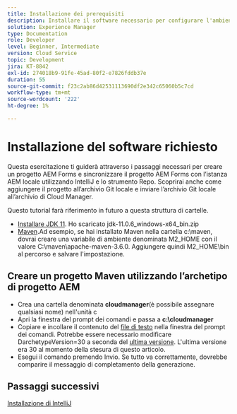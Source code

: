 ```yaml
---
title: Installazione dei prerequisiti
description: Installare il software necessario per configurare l'ambiente di sviluppo
solution: Experience Manager
type: Documentation
role: Developer
level: Beginner, Intermediate
version: Cloud Service
topic: Development
jira: KT-8842
exl-id: 274018b9-91fe-45ad-80f2-e7826fddb37e
duration: 55
source-git-commit: f23c2ab86d42531113690df2e342c65060b5c7cd
workflow-type: tm+mt
source-wordcount: '222'
ht-degree: 1%

---
```


# Installazione del software richiesto

Questa esercitazione ti guiderà attraverso i passaggi necessari per creare un progetto AEM Forms e sincronizzare il progetto AEM Forms con l’istanza AEM locale utilizzando IntelliJ e lo strumento Repo. Scoprirai anche come aggiungere il progetto all’archivio Git locale e inviare l’archivio Git locale all’archivio di Cloud Manager.





Questo tutorial farà riferimento in futuro a questa struttura di cartelle.

* [Installare JDK 11](https://www.oracle.com/java/technologies/downloads/#java11-windows). Ho scaricato jdk-11.0.6_windows-x64_bin.zip
* [Maven](https://maven.apache.org/guides/getting-started/windows-prerequisites.html).Ad esempio, se hai installato Maven nella cartella c:\maven, dovrai creare una variabile di ambiente denominata M2_HOME con il valore C:\maven\apache-maven-3.6.0. Aggiungere quindi M2_HOME\bin al percorso e salvare l&#39;impostazione.

## Creare un progetto Maven utilizzando l’archetipo di progetto AEM

* Crea una cartella denominata **cloudmanager**(è possibile assegnare qualsiasi nome) nell&#39;unità c
* Apri la finestra del prompt dei comandi e passa a **c:\cloudmanager**
* Copiare e incollare il contenuto del [file di testo](assets/creating-maven-project.txt) nella finestra del prompt dei comandi. Potrebbe essere necessario modificare DarchetypeVersion=30 a seconda del [ultima versione](https://github.com/adobe/aem-project-archetype/releases). L&#39;ultima versione era 30 al momento della stesura di questo articolo.
* Esegui il comando premendo Invio. Se tutto va correttamente, dovrebbe comparire il messaggio di completamento della generazione.

## Passaggi successivi

[Installazione di IntelliJ](./intellij-set-up.md)